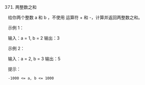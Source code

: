371. 两整数之和

给你两个整数 a 和 b ，不使用 运算符 + 和 -，计算并返回两整数之和。

 

示例 1：

输入：a = 1, b = 2
输出：3

示例 2：

输入：a = 2, b = 3
输出：5

 

提示：

    -1000 <= a, b <= 1000

